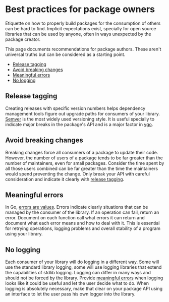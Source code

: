 # Best practices for package owners

Etiquette on how to properly build packages for the consumption of others can be hard to find. Implicit expectations exist, specially for open source libraries that can be used by anyone, often in ways unexpected by the package creator.

This page documents recommendations for package authors. These aren't universal truths but can be considered as a starting point.

* [Release tagging](#release-tagging)
* [Avoid breaking changes](#avoid-breaking-changes)
* [Meaningful errors](#meaningful-errors)
* [No logging](#no-logging)

## Release tagging

Creating releases with specific version numbers helps dependency management tools figure out upgrade paths for consumers of your library. [Semver](https://semver.org/) is the most widely used versioning style. It is useful specially to indicate major breaks in the package's API and is a major factor in [vgo](https://github.com/golang/vgo).

## Avoid breaking changes

Breaking changes force all consumers of a package to update their code. However, the number of users of a package tends to be far greater than the number of maintainers, even for small packages. Consider the time spent by all those users combined can be far greater than the time the maintainers would spend preventing the change. Only break your API with careful consideration and indicate it clearly with [release tagging](#release-tagging).

## Meaningful errors

In Go, [errors are values](https://blog.golang.org/errors-are-values). Errors indicate clearly situations that can be managed by the consumer of the library. If an operation can fail, return an error. Document on each function call what errors it can return and document what each error means and how to deal with it. This is essential for retrying operations, logging problems and overall stability of a program using your library.

## No logging

Each consumer of your library will do logging in a different way. Some will use the standard library logging, some will use logging libraries that extend the capabilities of stdlib logging. Logging can differ in many ways and should not be forced by the library. Provide [meaningful errors](#meaningful-errors) when logging looks like it could be useful and let the user decide what to do. When logging is absolutely necessary, make that clear on your package API using an interface to let the user pass his own logger into the library.